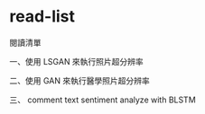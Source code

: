 # read-list

閱讀清單

一、使用 LSGAN 來執行照片超分辨率

二、使用 GAN 來執行醫學照片超分辨率

三、 comment text sentiment analyze with BLSTM 
